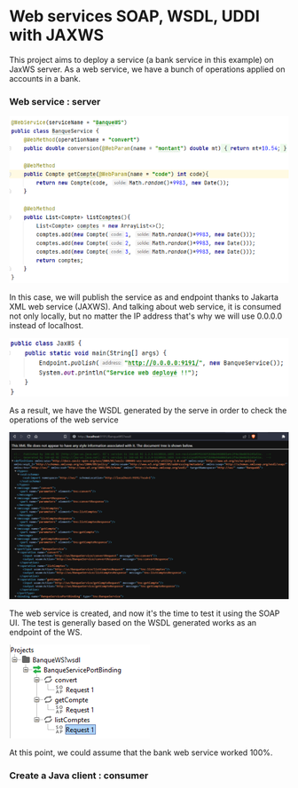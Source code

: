 # Web services SOAP, WSDL, UDDI with JAXWS
This project aims to deploy a service (a bank service in this example) on JaxWS server. As a web service, we have a bunch of operations applied on accounts in a bank.

### Web service : server 

![Bank Service](https://github.com/loubnaAminou/SOAPWebService/blob/main/imgs/bankservice.png)

In this case, we will publish the service as and endpoint thanks to Jakarta XML web service (JAXWS). And talking about web service, it is consumed not only locally, but no matter the IP address that's why we will use 0.0.0.0 instead of localhost.

![Endpoint](https://github.com/loubnaAminou/SOAPWebService/blob/main/imgs/publish.png)

As a result, we have the WSDL generated by the serve in order to check the operations of the web service

![WSDL](https://github.com/loubnaAminou/SOAPWebService/blob/main/imgs/wsdl.png)

The web service is created, and now it's the time to test it using the SOAP UI. The test is generally based on the WSDL generated works as an endpoint of the WS.

![SOAP UI](https://github.com/loubnaAminou/SOAPWebService/blob/main/imgs/soap.png)

At this point, we could assume that the bank web service worked 100%.

### Create a Java client : consumer



